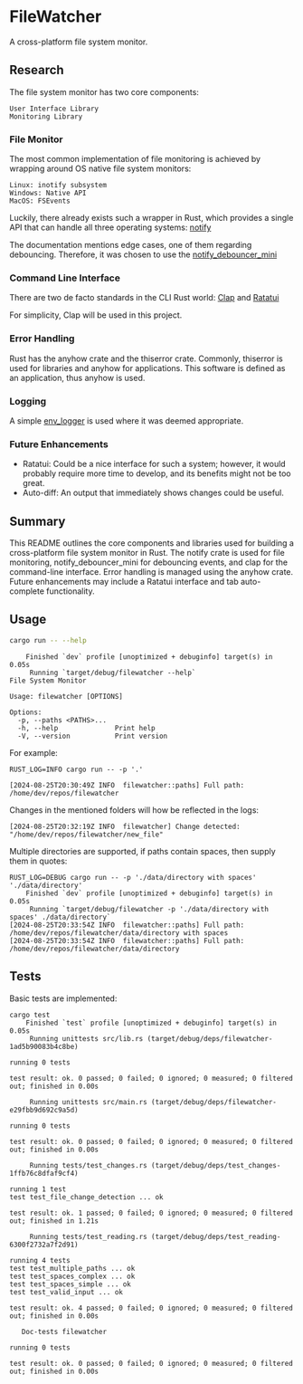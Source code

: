 # FileWatcher

A cross-platform file system monitor.

## Research

The file system monitor has two core components:

    User Interface Library
    Monitoring Library

### File Monitor

The most common implementation of file monitoring is achieved by wrapping around OS native file system monitors:

    Linux: inotify subsystem
    Windows: Native API
    MacOS: FSEvents

Luckily, there already exists such a wrapper in Rust, which provides a single API that can handle all three operating systems: [notify](https://docs.rs/notify/latest/notify/)

The documentation mentions edge cases, one of them regarding debouncing. Therefore, it was chosen to use the [notify_debouncer_mini](https://docs.rs/notify-debouncer-mini/latest/notify_debouncer_mini/) 
### Command Line Interface

There are two de facto standards in the CLI Rust world:
    [Clap](https://docs.rs/clap/latest/clap/) and
    [Ratatui](https://docs.rs/ratatui/0.23.0/ratatui/)
    
For simplicity, Clap will be used in this project.
### Error Handling

Rust has the anyhow crate and the thiserror crate. Commonly, thiserror is used for libraries and anyhow for applications. This software is defined as an application, thus anyhow is used.

### Logging

A simple [env_logger](https://crates.io/crates/env_logger) is used where it was deemed appropriate.

### Future Enhancements
- Ratatui: Could be a nice interface for such a system; however, it would probably require more time to develop, and its benefits might not be too great.
- Auto-diff: An output that immediately shows changes could be useful.

## Summary

This README outlines the core components and libraries used for building a cross-platform file system monitor in Rust. The notify crate is used for file monitoring, notify_debouncer_mini for debouncing events, and clap for the command-line interface. Error handling is managed using the anyhow crate. Future enhancements may include a Ratatui interface and tab auto-complete functionality.

## Usage
```bash
cargo run -- --help
```

```
    Finished `dev` profile [unoptimized + debuginfo] target(s) in 0.05s
     Running `target/debug/filewatcher --help`
File System Monitor

Usage: filewatcher [OPTIONS]

Options:
  -p, --paths <PATHS>...
  -h, --help              Print help
  -V, --version           Print version
```

For example:
```
RUST_LOG=INFO cargo run -- -p '.'
```
```
[2024-08-25T20:30:49Z INFO  filewatcher::paths] Full path: /home/dev/repos/filewatcher
```
Changes in the mentioned folders will how be reflected in the logs:
```
[2024-08-25T20:32:19Z INFO  filewatcher] Change detected: "/home/dev/repos/filewatcher/new_file"
```
Multiple directories are supported, if paths contain spaces, then supply them in quotes:
```
RUST_LOG=DEBUG cargo run -- -p './data/directory with spaces' './data/directory'
    Finished `dev` profile [unoptimized + debuginfo] target(s) in 0.05s
     Running `target/debug/filewatcher -p './data/directory with spaces' ./data/directory`
[2024-08-25T20:33:54Z INFO  filewatcher::paths] Full path: /home/dev/repos/filewatcher/data/directory with spaces
[2024-08-25T20:33:54Z INFO  filewatcher::paths] Full path: /home/dev/repos/filewatcher/data/directory
```

## Tests
Basic tests are implemented:
```
cargo test
    Finished `test` profile [unoptimized + debuginfo] target(s) in 0.05s
     Running unittests src/lib.rs (target/debug/deps/filewatcher-1ad5b90083b4c8be)

running 0 tests

test result: ok. 0 passed; 0 failed; 0 ignored; 0 measured; 0 filtered out; finished in 0.00s

     Running unittests src/main.rs (target/debug/deps/filewatcher-e29fbb9d692c9a5d)

running 0 tests

test result: ok. 0 passed; 0 failed; 0 ignored; 0 measured; 0 filtered out; finished in 0.00s

     Running tests/test_changes.rs (target/debug/deps/test_changes-1ffb76c8dfaf9cf4)

running 1 test
test test_file_change_detection ... ok

test result: ok. 1 passed; 0 failed; 0 ignored; 0 measured; 0 filtered out; finished in 1.21s

     Running tests/test_reading.rs (target/debug/deps/test_reading-6300f2732a7f2d91)

running 4 tests
test test_multiple_paths ... ok
test test_spaces_complex ... ok
test test_spaces_simple ... ok
test test_valid_input ... ok

test result: ok. 4 passed; 0 failed; 0 ignored; 0 measured; 0 filtered out; finished in 0.00s

   Doc-tests filewatcher

running 0 tests

test result: ok. 0 passed; 0 failed; 0 ignored; 0 measured; 0 filtered out; finished in 0.00s
```
